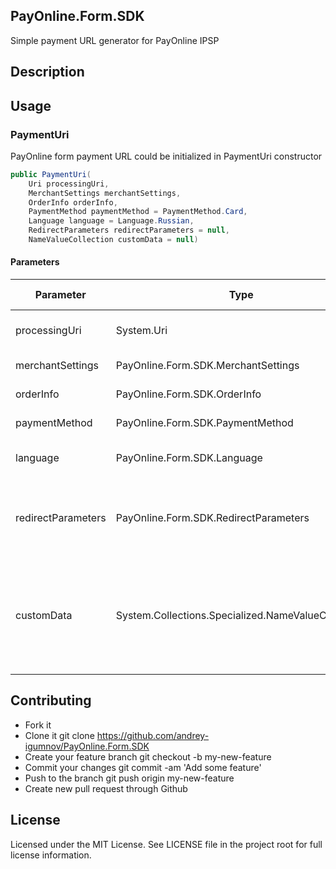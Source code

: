 ## PayOnline.Form.SDK
Simple payment URL generator for PayOnline IPSP

## Description

## Usage
### PaymentUri
PayOnline form payment URL could be initialized in PaymentUri constructor
```cs
public PaymentUri(
    Uri processingUri,
    MerchantSettings merchantSettings,
    OrderInfo orderInfo,
    PaymentMethod paymentMethod = PaymentMethod.Card,
    Language language = Language.Russian,
    RedirectParameters redirectParameters = null,
    NameValueCollection customData = null)
```
#### Parameters
Parameter | Type | Description | Default value
--- | --- | --- | ---
processingUri | System.Uri | Base processing URL | 
merchantSettings | PayOnline.Form.SDK.MerchantSettings | Merchant settings | 
orderInfo | PayOnline.Form.SDK.OrderInfo | Order information | 
paymentMethod | PayOnline.Form.SDK.PaymentMethod | Payment method | Card
language | PayOnline.Form.SDK.Language | Payment form language | Russian
redirectParameters | PayOnline.Form.SDK.RedirectParameters | Regirect parameters, such ad Return or Success URL | null
customData | System.Collections.Specialized.NameValueCollection | Any custom data, These parameters will be included in the callback query string | null


## Contributing

* Fork it
* Clone it git clone https://github.com/andrey-igumnov/PayOnline.Form.SDK
* Create your feature branch git checkout -b my-new-feature
* Commit your changes git commit -am 'Add some feature'
* Push to the branch git push origin my-new-feature
* Create new pull request through Github

## License
Licensed under the MIT License. See LICENSE file in the project root for full license information.
